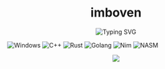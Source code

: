 <h1 align="center">imboven</h1>
<p align="center">
  <img src="https://readme-typing-svg.demolab.com?font=Fira+Code&pause=1000&center=true&vCenter=true&width=435&lines=C%2B%2B+%7C+Rust+%7C+Go+%7C+Python+для+грязной+работы;Windows-only.+Линукс+идёт+в+рот;0xDEADBEEF+в+каждую+структуру" alt="Typing SVG" />
</p>

![Windows](https://img.shields.io/badge/-Windows-0078D6?style=for-the-badge&logo=windows&logoColor=white)
![C++](https://img.shields.io/badge/-C++-00599C?style=for-the-badge&logo=c%2B%2B)
![Rust](https://img.shields.io/badge/-Rust-000000?style=for-the-badge&logo=rust)
![Golang](https://img.shields.io/badge/-Go-00ADD8?style=for-the-badge&logo=go)
![Nim](https://img.shields.io/badge/-Nim-FFE953?style=for-the-badge&logo=nim)
![NASM](https://img.shields.io/badge/-x86%2F64+ASM-808080?style=for-the-badge&logo=vercel)


<p align="center">
  <img src="https://github-readme-stats.vercel.app/api/top-langs/?username=imboven&layout=compact&theme=tokyonight&hide_border=true" />
</p>


